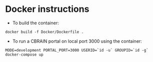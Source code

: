 # Docker instructions

* To build the container:
```
docker build -f Docker/Dockerfile .
```

* To run a CBRAIN portal on local port 3000 using the container:
```
MODE=development PORTAL_PORT=3000 USERID=`id -u` GROUPID=`id -g` docker-compose up
```
